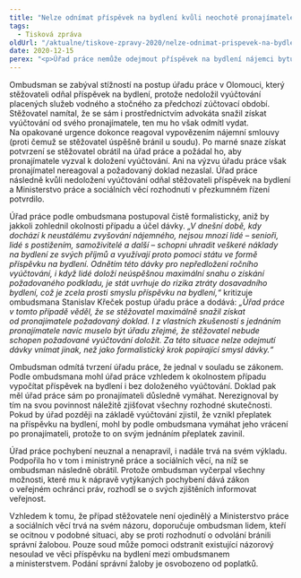 ```yaml
---
title: "Nelze odnímat příspěvek na bydlení kvůli neochotě pronajímatele vystavit doklad"
tags:
  - Tisková zpráva
oldUrl: "/aktualne/tiskove-zpravy-2020/nelze-odnimat-prispevek-na-bydleni-kvuli-neochote-pronajimatele-vystavit-doklad"
date: 2020-12-15
perex: "<p>Úřad práce nemůže odejmout příspěvek na bydlení nájemci bytu, kterému přes maximální snahu pronajímatel odmítá vydat doklad s vyúčtováním placených služeb. Takový postup úřadu je podle ombudsmana formalistický a popírá účel dávky na bydlení.</p>"
---
```


<!-- imported from the old website -->

<p>Ombudsman se zabýval stížností na postup úřadu práce v Olomouci, který stěžovateli odňal příspěvek na bydlení, protože nedoložil vyúčtování placených služeb vodného a stočného za předchozí zúčtovací období. Stěžovatel namítal, že se sám i prostřednictvím advokáta snažil získat vyúčtování od svého pronajímatele, ten mu ho však odmítl vydat. Na opakované urgence dokonce reagoval vypovězením nájemní smlouvy (proti čemuž se stěžovatel úspěšně bránil u soudu). Po marné snaze získat potvrzení se stěžovatel obrátil na úřad práce a požádal ho, aby pronajímatele vyzval k doložení vyúčtování. Ani na výzvu úřadu práce však pronajímatel nereagoval a požadovaný doklad nezaslal. Úřad práce následně kvůli nedoložení vyúčtování odňal stěžovateli příspěvek na bydlení a Ministerstvo práce a sociálních věcí rozhodnutí v přezkumném řízení potvrdilo.</p> <p>Úřad práce podle ombudsmana postupoval čistě formalisticky, aniž by jakkoli zohlednil okolnosti případu a účel dávky. <i>„V dnešní době, kdy dochází k neustálému zvyšování nájemného, nejsou mnozí lidé – senioři, lidé s postižením, samoživitelé a další &ndash; schopni uhradit veškeré náklady na bydlení ze svých příjmů a využívají proto pomoci státu ve formě příspěvku na bydlení. Odnětím této dávky pro nepředložení ročního vyúčtování, i když lidé doloží neúspěšnou maximální snahu o získání požadovaného podkladu, je stát uvrhuje do rizika ztráty dosavadního bydlení, což je zcela prosti smyslu příspěvku na bydlení,“</i> kritizuje ombudsmana Stanislav Křeček postup úřadu práce a dodává: <i>„Úřad práce v tomto případě věděl, že se stěžovatel maximálně snažil získat od pronajímatele požadovaný doklad. I z vlastních zkušeností s jednáním pronajímatele navíc muselo být úřadu zřejmé, že stěžovatel nebude schopen požadované vyúčtování doložit. Za této situace nelze odejmutí dávky vnímat jinak, než jako formalistický krok popírající smysl dávky.“</i></p> <p>Ombudsman odmítá tvrzení úřadu práce, že jednal v souladu se zákonem. Podle ombudsmana mohl úřad práce vzhledem k okolnostem případu vypočítat příspěvek na bydlení i bez doloženého vyúčtování. Doklad pak měl úřad práce sám po pronajímateli důsledně vymáhat. Nerezignoval by tím na svou povinnost náležitě zjišťovat všechny rozhodné skutečnosti. Pokud by úřad později na základě vyúčtování zjistil, že vznikl přeplatek na příspěvku na bydlení, mohl by podle ombudsmana vymáhat jeho vrácení po pronajímateli, protože to on svým jednáním přeplatek zavinil.</p> <p>Úřad práce pochybení neuznal a nenapravil, i nadále trvá na svém výkladu. Podpořila ho v tom i ministryně práce a sociálních věcí, na níž se ombudsman následně obrátil. Protože ombudsman vyčerpal všechny možnosti, které mu k nápravě vytýkaných pochybení dává zákon o veřejném ochránci práv, rozhodl se o svých zjištěních informovat veřejnost.</p> <p>Vzhledem k tomu, že případ stěžovatele není ojedinělý a Ministerstvo práce a sociálních věcí trvá na svém názoru, doporučuje ombudsman lidem, kteří se ocitnou v podobné situaci, aby se proti rozhodnutí o odvolání bránili správní žalobou. Pouze soud může pomoci odstranit existující názorový nesoulad ve věci příspěvku na bydlení mezi ombudsmanem a ministerstvem. Podání správní žaloby je osvobozeno od poplatků.</p>
